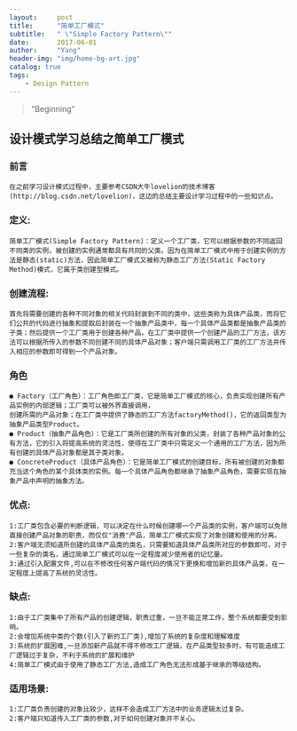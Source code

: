 ```yaml
---
layout:     post
title:      "简单工厂模式"
subtitle:   " \"Simple Factory Pattern\""
date:       2017-06-01 
author:     "Yang"
header-img: "img/home-bg-art.jpg"
catalog: true
tags:
    - Design Pattern
---
```


> “Beginning”
## 设计模式学习总结之简单工厂模式
### 前言
    在之前学习设计模式过程中，主要参考CSDN大牛lovelion的技术博客(http://blog.csdn.net/lovelion)，这边的总结主要设计学习过程中的一些知识点。
    
### 定义:
    简单工厂模式(Simple Factory Pattern)：定义一个工厂类，它可以根据参数的不同返回不同类的实例，被创建的实例通常都具有共同的父类。因为在简单工厂模式中用于创建实例的方法是静态(static)方法，因此简单工厂模式又被称为静态工厂方法(Static Factory Method)模式，它属于类创建型模式。
    
### 创建流程:
    首先将需要创建的各种不同对象的相关代码封装到不同的类中，这些类称为具体产品类，而将它们公共的代码进行抽象和提取后封装在一个抽象产品类中，每一个具体产品类都是抽象产品类的子类；然后提供一个工厂类用于创建各种产品，在工厂类中提供一个创建产品的工厂方法，该方法可以根据所传入的参数不同创建不同的具体产品对象；客户端只需调用工厂类的工厂方法并传入相应的参数即可得到一个产品对象。
    
### 角色
    ● Factory（工厂角色）：工厂角色即工厂类，它是简单工厂模式的核心，负责实现创建所有产品实例的内部逻辑；工厂类可以被外界直接调用，
    创建所需的产品对象；在工厂类中提供了静态的工厂方法factoryMethod()，它的返回类型为抽象产品类型Product。
    ● Product（抽象产品角色）：它是工厂类所创建的所有对象的父类，封装了各种产品对象的公有方法，它的引入将提高系统的灵活性，使得在工厂类中只需定义一个通用的工厂方法，因为所有创建的具体产品对象都是其子类对象。
    ● ConcreteProduct（具体产品角色）：它是简单工厂模式的创建目标，所有被创建的对象都充当这个角色的某个具体类的实例。每一个具体产品角色都继承了抽象产品角色，需要实现在抽象产品中声明的抽象方法。
    
### 优点:
    1:工厂类包含必要的判断逻辑，可以决定在什么时候创建哪一个产品类的实例，客户端可以免除直接创建产品对象的职责，而仅仅"消费"产品，简单工厂模式实现了对象创建和使用的分离。
    2:客户端无须知道所创建的具体产品类的类名，只需要知道具体产品类所对应的参数即可，对于一些复杂的类名，通过简单工厂模式可以在一定程度减少使用者的记忆量。
    3:通过引入配置文件,可以在不修改任何客户端代码的情况下更换和增加新的具体产品类，在一定程度上提高了系统的灵活性。
### 缺点:
    1:由于工厂类集中了所有产品的创建逻辑，职责过重，一旦不能正常工作，整个系统都要受到影响。
    2:会增加系统中类的个数(引入了新的工厂类),增加了系统的复杂度和理解难度
    3:系统的扩展困难,一旦添加新产品就不得不修改工厂逻辑，在产品类型较多时，有可能造成工厂逻辑过于复杂，不利于系统的扩展和维护
    4:简单工厂模式由于使用了静态工厂方法,造成工厂角色无法形成基于继承的等级结构。
### 适用场景:
    1:工厂类负责创建的对象比较少，这样不会造成工厂方法中的业务逻辑太过复杂。
    2:客户端只知道传入工厂类的参数,对于如何创建对象并不关心。
    
    
